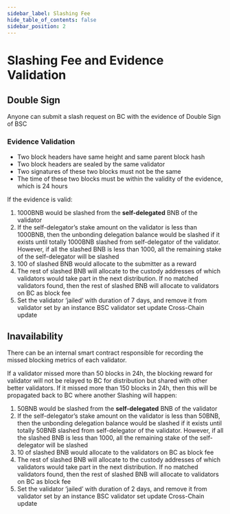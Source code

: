 ```yaml
---
sidebar_label: Slashing Fee
hide_table_of_contents: false
sidebar_position: 2
---
```


# Slashing Fee and Evidence Validation

## Double Sign

Anyone can submit a slash request on BC with the evidence of Double Sign of BSC

### Evidence Validation
* Two block headers have same height and same parent block hash
* Two block headers are sealed by the same validator
* Two signatures of these two blocks must not be the same
* The time of these two blocks must be within the validity of the evidence, which is 24 hours

If the evidence is valid:

1. 1000BNB would be slashed from the **self-delegated** BNB of the validator
2. If the self-delegator’s stake amount on the validator is less than 1000BNB, then the unbonding delegation balance would be slashed if it exists until totally 1000BNB slashed from self-delegator of the validator. However, if all the slashed BNB is less than 1000, all the remaining stake of the self-delegator will be slashed
3. 100 of slashed BNB would allocate to the submitter as a reward
4. The rest of slashed BNB will allocate to the custody addresses of which validators would take part in the next distribution. If no matched validators found, then the rest of slashed BNB will allocate to validators on BC as block fee
5. Set the validator ‘jailed’ with duration of 7 days, and remove it from validator set by an instance BSC validator set update Cross-Chain update


## Inavailability

There can be an internal smart contract responsible for recording the missed blocking metrics of each validator.

If a validator missed more than 50 blocks in 24h, the blocking reward for validator will not be relayed to BC for distribution but shared with other better validators. If it missed more than 150 blocks in 24h, then this will be propagated back to BC where another Slashing will happen:

1. 50BNB would be slashed from the  **self-delegated** BNB of the validator
2. If the self-delegator’s stake amount on the validator is less than 50BNB, then the unbonding delegation balance would be slashed if it exists until totally 50BNB slashed from self-delegator of the validator. However, if all the slashed BNB is less than 1000, all the remaining stake of the self-delegator will be slashed
3. 10 of slashed BNB would allocate to the validators on BC as block fee
4. The rest of slashed BNB will allocate to the custody addresses of which validators would take part in the next distribution. If no matched validators found, then the rest of slashed BNB will allocate to validators on BC as block fee
5. Set the validator ‘jailed’ with duration of 2 days, and remove it from validator set by an instance BSC validator set update Cross-Chain update

